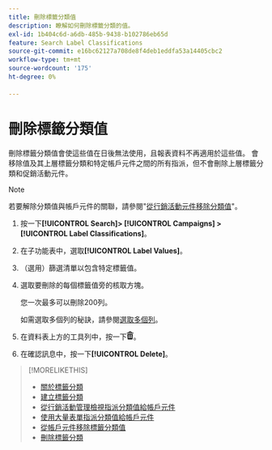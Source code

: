 ```yaml
---
title: 刪除標籤分類值
description: 瞭解如何刪除標籤分類的值。
exl-id: 1b404c6d-a6db-485b-9438-b102786eb65d
feature: Search Label Classifications
source-git-commit: e16bc62127a708de8f4deb1eddfa53a14405cbc2
workflow-type: tm+mt
source-wordcount: '175'
ht-degree: 0%

---
```


# 刪除標籤分類值

刪除標籤分類值會使這些值在日後無法使用，且報表資料不再適用於這些值。 會移除值及其上層標籤分類和特定帳戶元件之間的所有指派，但不會刪除上層標籤分類和促銷活動元件。

>[!NOTE]
>
>若要解除分類值與帳戶元件的關聯，請參閱&quot;[從行銷活動元件移除分類值](classification-values-remove.md)&quot;。

1. 按一下&#x200B;**[!UICONTROL Search]> [!UICONTROL Campaigns] >[!UICONTROL Label Classifications]**。

1. 在子功能表中，選取&#x200B;**[!UICONTROL Label Values]**。

1. （選用）篩選清單以包含特定標籤值。

1. 選取要刪除的每個標籤值旁的核取方塊。

   您一次最多可以刪除200列。

   如需選取多個列的秘訣，請參閱[選取多個列](/help/search-social-commerce/common-tasks/navigation-editing-selection/multiple-rows-select.md)。

1. 在資料表上方的工具列中，按一下![刪除](/help/search-social-commerce/assets/delete.png "刪除")。

1. 在確認訊息中，按一下&#x200B;**[!UICONTROL Delete]**。

>[!MORELIKETHIS]
>
>* [關於標籤分類](classification-about.md)
>* [建立標籤分類](classification-create.md)
>* [從行銷活動管理檢視指派分類值給帳戶元件](classification-values-assign-campaign-management.md)
>* [使用大量表單指派分類值給帳戶元件](classification-values-assign-bulksheets.md)
>* [從帳戶元件移除標籤分類值](classification-values-remove.md)
>* [刪除標籤分類](classification-delete.md)

